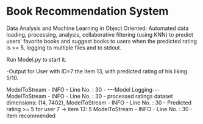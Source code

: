 # Book Recommendation System
Data Analysis and Machine Learning in Object Oriented: 
Automated data loading, processing, analysis, collaborative filtering (using KNN) to predict users' favorite books and suggest books to users when the predicted rating is >= 5, logging to multiple files and to stdout.

Run Model.py to start it.


-Output for User with ID=7 the item 13, with predicted rating of his liking 5/10.  

ModelToStream - INFO - Line No. : 30 - ---Model Logging---
ModelToStream - INFO - Line No. : 30 - processed ratings dataset dimensions: (14, 7402),
ModelToStream - INFO - Line No. : 30 - Predicted rating >= 5 for user 7 -> item 13: 5
ModelToStream - INFO - Line No. : 30 - Item recommended
